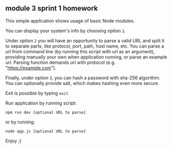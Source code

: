 ## module 3 sprint 1 homework

This simple application shows usage of basic Node modules.

You can display your system's info by choosing option `1`.

Under option `2` you will have an opportunity to parse a valid URL and split it to separate parts, like protocol, port, path, host name, etc. You can parse a url from command line (by running this script with url as an argument), providing manually your own when application running, or parse an example url. Parsing function demands url with protocol (e.g. "https://example.com").

Finally, under option `3`, you can hash a password with sha-256 algorithm. You can optionally provide salt, which makes hashing even more secure.

Exit is possible by typing `exit`

Run application by running script:

`npm run dev [optional URL to parse]`

or by running:

`node app.js [optional URL to parse]`

Enjoy ;)
